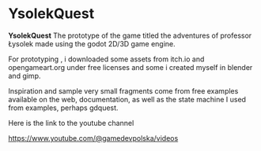 
# YsolekQuest

**YsolekQuest** The prototype of the game titled the adventures of professor Łysolek made using the godot 2D/3D game engine.

For prototyping , i downloaded some assets from itch.io and opengameart.org under free licenses and some i created myself in blender and gimp.

Inspiration and sample very small fragments come from free examples available on the web, documentation, as well as the state machine I used from examples, perhaps gdquest.


Here is the link to the youtube channel

https://www.youtube.com/@gamedevpolska/videos




